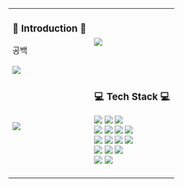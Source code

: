 <div align="center">
  <table>
    <tr>
      <td>
        <h3>🎃 Introduction 🎃</h3>
        공백<br><br>
        <a href="https://hits.seeyoufarm.com"><img src="https://hits.seeyoufarm.com/api/count/incr/badge.svg?url=https%3A%2F%2Fgithub.com%2F77EJ77%2Fhit-counter&count_bg=%2379C83D&title_bg=%23555555&icon=&icon_color=%23E7E7E7&title=hits&edge_flat=false"/></a>
      </td>
      <td>
         <img src="https://github-readme-stats.vercel.app/api/top-langs/?username=77EJ77&layout=compact">
      </td>
    </tr>
    <tr>
      <td>
         <img src="https://github-readme-stats.vercel.app/api?username=77EJ77&show_icons=true">
      </td>
      <td>
        <h3>💻 Tech Stack 💻</h3>
        <img src="https://img.shields.io/badge/Java-007396?style=flat&logo=Conda-Forge&logoColor=white" />
        <img src="https://img.shields.io/badge/JavaScript-F7DF1E?style=flat&logo=JavaScript&logoColor=white" />
        <img src="https://img.shields.io/badge/C-A8B9CC?style=flat&logo=C&logoColor=white" />
        <br>
        <img src="https://img.shields.io/badge/HTML5-E34F26?style=flat&logo=HTML5&logoColor=white" />
        <img src="https://img.shields.io/badge/CSS3-1572B6?style=flat&logo=CSS3&logoColor=white" />
        <img src="https://img.shields.io/badge/jQuery-0769AD?style=flat&logo=jQuery&logoColor=white" />
        <img src="https://img.shields.io/badge/Tomcat-F8DC75?style=flat&logo=ApacheTomcat&logoColor=white" />
        <br>
        <img src="https://img.shields.io/badge/Spring-6DB33F?style=flat&logo=Spring&logoColor=white" />
        <img src="https://img.shields.io/badge/Eclipse-2C2255?style=flat&logo=EclipseIDE&logoColor=white" />
        <img src="https://img.shields.io/badge/Visual%20Studio%20Code-007ACC?style=flat&logo=VisualStudioCode&logoColor=white" />
        <img src="https://img.shields.io/badge/IntelliJ-000000?style=flat&logo=IntelliJ IDEA&logoColor=white"/>
        <br>
        <img src="https://img.shields.io/badge/Oracle%20SQL-F80000?style=flat&logo=Oracle&logoColor=white" />
        <img src="https://img.shields.io/badge/MariaDB-003545?style=flat&logo=MariaDB&logoColor=white" />
        <img src="https://img.shields.io/badge/Linux-FCC624?style=flat&logo=Linux&logoColor=white" />
        <br>
        <img src="https://img.shields.io/badge/GitHub-181717?style=flat&logo=GitHub&logoColor=white" />
        <img src="https://img.shields.io/badge/Slack-4A154B?style=flat&logo=Slack&logoColor=white"/><br><br>
      </td>
    </tr>
  </table>
</div>
